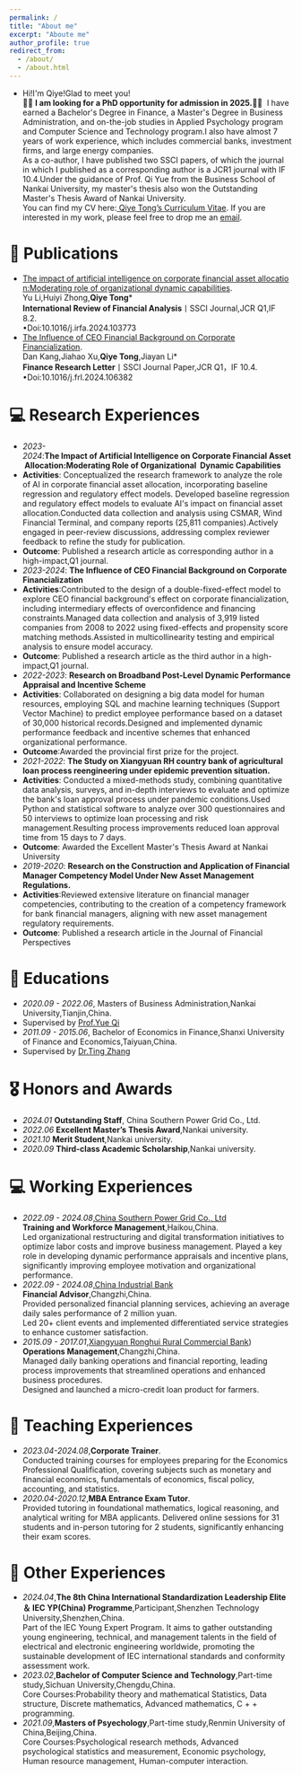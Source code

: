 ```yaml
---
permalink: /
title: "About me"
excerpt: "Aboute me"
author_profile: true
redirect_from: 
  - /about/
  - /about.html
---
```


- Hi!I'm Qiye!Glad to meet you!<br>
🎉🎉&nbsp;**I am looking for a PhD opportunity for admission in 2025.**🎉🎉&nbsp; I have earned a Bachelor's Degree in Finance, a Master's Degree in Business Administration, and on-the-job studies in Applied Psychology program and Computer Science and Technology program.I also have almost 7 years of work experience, which includes commercial banks, investment firms, and large energy companies.<br>
As a co-author, I have published two SSCI papers, of which the journal in which I published as a corresponding author is a JCR1 journal with IF 10.4.Under the guidance of Prof. Qi Yue from the Business School of Nankai University, my master's thesis also won the Outstanding Master's Thesis Award of Nankai University.<br>
You can find my CV here:[ Qiye Tong’s Curriculum Vitae](../assets/Curriculum_Vitae.pdf). If you are interested in my work, please feel free to drop me an [email](tongqiye@outlook.com).

# 📝 Publications 
- [The impact of artificial intelligence on corporate financial asset allocation:Moderating role of organizational dynamic capabilities](../assets/IRFA.pdf). <br>
Yu Li,Huiyi Zhong,**Qiye Tong***<br>
**International Review of Financial Analysis**丨SSCI Journal,JCR Q1,IF 8.2.<br>
&#8226;Doi:10.1016/j.irfa.2024.103773<br>
- [The Influence of CEO Financial Background on Corporate Financialization](../assets/FRL.pdf).<br>
Dan Kang,Jiahao Xu,**Qiye Tong**,Jiayan Li*<br>
**Finance Research Letter**丨SSCI Journal Paper,JCR Q1，IF 10.4.<br>
&#8226;Doi:10.1016/j.frl.2024.106382

# 💻 Research Experiences
- *2023-2024*:**The Impact of Artificial Intelligence on Corporate Financial Asset Allocation:Moderating Role of Organizational   Dynamic Capabilities**
- **Activities**: Conceptualized the research framework to analyze the role of AI in corporate financial asset allocation, incorporating baseline regression and regulatory effect models. Developed baseline regression and regulatory effect models to evaluate AI's impact on financial asset allocation.Conducted data collection and analysis using CSMAR, Wind Financial Terminal, and company reports (25,811 companies).Actively engaged in peer-review discussions, addressing complex reviewer feedback to refine the study for publication.
- **Outcome**: Published a research article as corresponding author in a high-impact,Q1 journal.
- *2023-2024*: **The Influence of CEO Financial Background on Corporate Financialization**
- **Activities**:Contributed to the design of a double-fixed-effect model to explore CEO financial background's effect on corporate financialization, including intermediary effects of overconfidence and financing constraints.Managed data collection and analysis of 3,919 listed companies from 2008 to 2022 using fixed-effects and propensity score matching methods.Assisted in multicollinearity testing and empirical analysis to ensure model accuracy.
- **Outcome**: Published a research article as the third author in a high-impact,Q1 journal.
- *2022-2023*: **Research on Broadband Post-Level Dynamic Performance Appraisal and Incentive Scheme**
- **Activities**: Collaborated on designing a big data model for human resources, employing SQL and machine learning techniques (Support Vector Machine) to predict employee performance based on a dataset of 30,000 historical records.Designed and implemented dynamic performance feedback and incentive schemes that enhanced organizational performance.
- **Outcome**:Awarded the provincial first prize for the project.
- *2021-2022*: **The Study on Xiangyuan RH country bank of agricultural loan process reengineering under epidemic prevention situation.**
- **Activities**: Conducted a mixed-methods study, combining quantitative data analysis, surveys, and in-depth interviews to evaluate and optimize the bank's loan approval process under pandemic conditions.Used Python and statistical software to analyze over 300 questionnaires and 50 interviews to optimize loan processing and risk management.Resulting process improvements reduced loan approval time from 15 days to 7 days.
- **Outcome**: Awarded the Excellent Master's Thesis Award at Nankai University
- *2019-2020*: **Research on the Construction and Application of Financial Manager Competency Model Under New Asset Management Regulations.**
- **Activities**:Reviewed extensive literature on financial manager competencies, contributing to the creation of a competency framework for bank financial managers, aligning with new asset management regulatory requirements.
- **Outcome**: Published a research article in the Journal of Financial Perspectives

# 📖 Educations
- *2020.09 - 2022.06*, Masters of  Business Administration,Nankai University,Tianjin,China.
- Supervised by [Prof.Yue Qi](www.)
- *2011.09 - 2015.06*, Bachelor of  Economics in Finance,Shanxi University of Finance and Economics,Taiyuan,China.
- Supervised by [Dr.Ting Zhang](www.)

# 🎖 Honors and Awards
- *2024.01* **Outstanding Staff**, China Southern Power Grid Co., Ltd.
- *2022.06* **Excellent Master’s Thesis Award**,Nankai university.
- *2021.10* **Merit Student**,Nankai university.
- *2020.09* **Third-class Academic Scholarship**,Nankai university.

# 💻 Working Experiences
- *2022.09 - 2024.08*,[China Southern Power Grid Co., Ltd](https://www.csg.cn/)<br>
**Training and Workforce Management**,Haikou,China.<br>
Led organizational restructuring and digital transformation initiatives to optimize labor costs and improve business management.<dr>
Played a key role in developing dynamic performance appraisals and incentive plans, significantly improving employee motivation and organizational performance.<br>
- *2022.09 - 2024.08*,[China Industrial Bank](https://www.cib.com.cn/cn/index.html)<br>
**Financial Advisor**,Changzhi,China.<br>
Provided personalized financial planning services, achieving an average daily sales performance of 2 million yuan.<br>
Led 20+ client events and implemented differentiated service strategies to enhance customer satisfaction.
- *2015.09 - 2017.01*,[Xiangyuan Ronghui Rural Commercial Bank](https://baike.baidu.com/item/%E8%A5%84%E5%9E%A3%E5%8E%BF%E8%9E%8D%E6%B1%87%E6%9D%91%E9%95%87%E9%93%B6%E8%A1%8C%E6%9C%89%E9%99%90%E8%B4%A3%E4%BB%BB%E5%85%AC%E5%8F%B8/4042156?fr=ge_ala))<br>
**Operations Management**,Changzhi,China.<br>
Managed daily banking operations and financial reporting, leading process improvements that streamlined operations and enhanced business procedures.<br>
Designed and launched a micro-credit loan product for farmers.

# 📝 Teaching Experiences
- *2023.04-2024.08*,**Corporate Trainer**. <br>
Conducted training courses for employees preparing for the Economics Professional Qualification, covering subjects such as monetary and financial economics, fundamentals of economics, fiscal policy, accounting, and statistics.
- *2020.04-2020.12*,**MBA Entrance Exam Tutor**. <br>
Provided tutoring in foundational mathematics, logical reasoning, and analytical writing for MBA applicants. Delivered online sessions for 31 students and in-person tutoring for 2 students, significantly enhancing their exam scores.

# 💬 Other Experiences
- *2024.04*,**The 8th China International Standardization Leadership Elite＆ IEC YP(China) Programme**,Participant,Shenzhen Technology University,Shenzhen,China. <br>
Part of the IEC Young Expert Program. It aims to gather outstanding young engineering, technical, and management talents in the field of electrical and electronic engineering worldwide, promoting the sustainable development of IEC international standards and conformity assessment work.
- *2023.02*,**Bachelor of Computer Science and Technology**,Part-time study,Sichuan University,Chengdu,China. <br>
Core Courses:Probability theory and mathematical Statistics, Data structure, Discrete mathematics, Advanced mathematics, C + + programming.
- *2021.09*,**Masters of Psyechology**,Part-time study,Renmin University of China,Beijing,China. <br>
Core Courses:Psychological research methods, Advanced psychological statistics and measurement, Economic psychology, Human resource management, Human-computer interaction.
